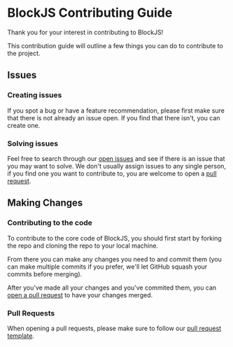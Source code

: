 # BlockJS Contributing Guide

Thank you for your interest in contributing to BlockJS!

This contribution guide will outline a few things you can do to contribute to the project.

## Issues

### Creating issues

If you spot a bug or have a feature recommendation, please first make sure that there is not already an
issue open. If you find that there isn't, you can create one.

### Solving issues

Feel free to search through our [open issues](https://github.com/Block-JS/blockjs/issues) and see if there is an
issue that you may want to solve. We don't usually assign issues to any single person, if you find one you want
to contribute to, you are welcome to open a [pull request](#pull-requests).

## Making Changes

### Contributing to the code

To contribute to the core code of BlockJS, you should first start by forking the repo and cloning the repo to your
local machine.

From there you can make any changes you need to and commit them (you can make multiple commits if you prefer, we'll
let GitHub squash your commits before merging).

After you've made all your changes and you've commited them, you can [open a pull request](#pull-requests) to have
your changes merged.

### Pull Requests

When opening a pull requests, please make sure to follow our [pull request template](pull_request_template.md).
